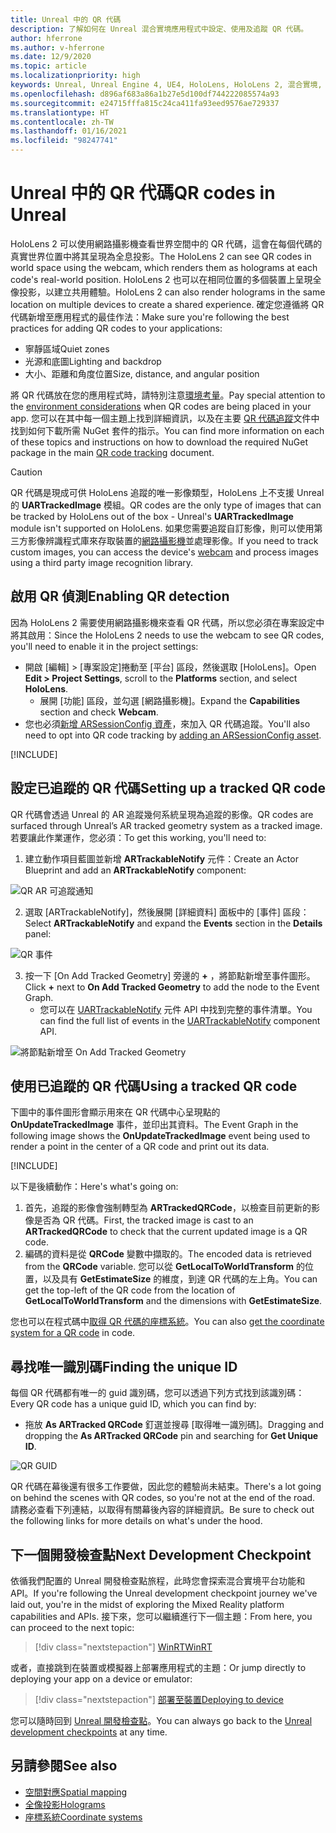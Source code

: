 ```yaml
---
title: Unreal 中的 QR 代碼
description: 了解如何在 Unreal 混合實境應用程式中設定、使用及追蹤 QR 代碼。
author: hferrone
ms.author: v-hferrone
ms.date: 12/9/2020
ms.topic: article
ms.localizationpriority: high
keywords: Unreal, Unreal Engine 4, UE4, HoloLens, HoloLens 2, 混合實境, 開發, 功能, 文件, 指南, 全像投影, qr 代碼, 混合實境頭戴式裝置, windows 混合實境頭戴式裝置, 虛擬實境頭戴式裝置
ms.openlocfilehash: d896af683a86a1b27e5d100df744222085574a93
ms.sourcegitcommit: e24715fffa815c24ca411fa93eed9576ae729337
ms.translationtype: HT
ms.contentlocale: zh-TW
ms.lasthandoff: 01/16/2021
ms.locfileid: "98247741"
---
```

# <a name="qr-codes-in-unreal"></a><span data-ttu-id="9ba8f-104">Unreal 中的 QR 代碼</span><span class="sxs-lookup"><span data-stu-id="9ba8f-104">QR codes in Unreal</span></span>

<span data-ttu-id="9ba8f-105">HoloLens 2 可以使用網路攝影機查看世界空間中的 QR 代碼，這會在每個代碼的真實世界位置中將其呈現為全息投影。</span><span class="sxs-lookup"><span data-stu-id="9ba8f-105">The HoloLens 2 can see QR codes in world space using the webcam, which renders them as holograms at each code's real-world position.</span></span> <span data-ttu-id="9ba8f-106">HoloLens 2 也可以在相同位置的多個裝置上呈現全像投影，以建立共用體驗。</span><span class="sxs-lookup"><span data-stu-id="9ba8f-106">HoloLens 2 can also render holograms in the same location on multiple devices to create a shared experience.</span></span> <span data-ttu-id="9ba8f-107">確定您遵循將 QR 代碼新增至應用程式的最佳作法：</span><span class="sxs-lookup"><span data-stu-id="9ba8f-107">Make sure you're following the best practices for adding QR codes to your applications:</span></span>

- <span data-ttu-id="9ba8f-108">寧靜區域</span><span class="sxs-lookup"><span data-stu-id="9ba8f-108">Quiet zones</span></span>
- <span data-ttu-id="9ba8f-109">光源和底圖</span><span class="sxs-lookup"><span data-stu-id="9ba8f-109">Lighting and backdrop</span></span>
- <span data-ttu-id="9ba8f-110">大小、距離和角度位置</span><span class="sxs-lookup"><span data-stu-id="9ba8f-110">Size, distance, and angular position</span></span>

<span data-ttu-id="9ba8f-111">將 QR 代碼放在您的應用程式時，請特別注意[環境考量](../../environment-considerations-for-hololens.md)。</span><span class="sxs-lookup"><span data-stu-id="9ba8f-111">Pay special attention to the [environment considerations](../../environment-considerations-for-hololens.md) when QR codes are being placed in your app.</span></span> <span data-ttu-id="9ba8f-112">您可以在其中每一個主題上找到詳細資訊，以及在主要 [QR 代碼追蹤](../platform-capabilities-and-apis/qr-code-tracking.md)文件中找到如何下載所需 NuGet 套件的指示。</span><span class="sxs-lookup"><span data-stu-id="9ba8f-112">You can find more information on each of these topics and instructions on how to download the required NuGet package in the main [QR code tracking](../platform-capabilities-and-apis/qr-code-tracking.md) document.</span></span>

> [!CAUTION]
> <span data-ttu-id="9ba8f-113">QR 代碼是現成可供 HoloLens 追蹤的唯一影像類型，HoloLens 上不支援 Unreal 的 **UARTrackedImage** 模組。</span><span class="sxs-lookup"><span data-stu-id="9ba8f-113">QR codes are the only type of images that can be tracked by HoloLens out of the box - Unreal's **UARTrackedImage** module isn't supported on HoloLens.</span></span> <span data-ttu-id="9ba8f-114">如果您需要追蹤自訂影像，則可以使用第三方影像辨識程式庫來存取裝置的[網路攝影機](unreal-hololens-camera.md)並處理影像。</span><span class="sxs-lookup"><span data-stu-id="9ba8f-114">If you need to track custom images, you can access the device's [webcam](unreal-hololens-camera.md) and process images using a third party image recognition library.</span></span> 

## <a name="enabling-qr-detection"></a><span data-ttu-id="9ba8f-115">啟用 QR 偵測</span><span class="sxs-lookup"><span data-stu-id="9ba8f-115">Enabling QR detection</span></span>

<span data-ttu-id="9ba8f-116">因為 HoloLens 2 需要使用網路攝影機來查看 QR 代碼，所以您必須在專案設定中將其啟用：</span><span class="sxs-lookup"><span data-stu-id="9ba8f-116">Since the HoloLens 2 needs to use the webcam to see QR codes, you'll need to enable it in the project settings:</span></span>
- <span data-ttu-id="9ba8f-117">開啟 [編輯] > [專案設定]捲動至 [平台] 區段，然後選取 [HoloLens]。</span><span class="sxs-lookup"><span data-stu-id="9ba8f-117">Open **Edit > Project Settings**, scroll to the **Platforms** section, and select **HoloLens**.</span></span>
    + <span data-ttu-id="9ba8f-118">展開 [功能] 區段，並勾選 [網路攝影機]。</span><span class="sxs-lookup"><span data-stu-id="9ba8f-118">Expand the **Capabilities** section and check **Webcam**.</span></span>  
- <span data-ttu-id="9ba8f-119">您也必須[新增 ARSessionConfig 資產](https://docs.microsoft.com/windows/mixed-reality/unreal-uxt-ch3#adding-the-session-asset)，來加入 QR 代碼追蹤。</span><span class="sxs-lookup"><span data-stu-id="9ba8f-119">You'll also need to opt into QR code tracking by [adding an ARSessionConfig asset](https://docs.microsoft.com/windows/mixed-reality/unreal-uxt-ch3#adding-the-session-asset).</span></span>

[!INCLUDE[](includes/tabs-qr-codes-1.md)]

## <a name="setting-up-a-tracked-qr-code"></a><span data-ttu-id="9ba8f-120">設定已追蹤的 QR 代碼</span><span class="sxs-lookup"><span data-stu-id="9ba8f-120">Setting up a tracked QR code</span></span>

<span data-ttu-id="9ba8f-121">QR 代碼會透過 Unreal 的 AR 追蹤幾何系統呈現為追蹤的影像。</span><span class="sxs-lookup"><span data-stu-id="9ba8f-121">QR codes are surfaced through Unreal’s AR tracked geometry system as a tracked image.</span></span> <span data-ttu-id="9ba8f-122">若要讓此作業運作，您必須：</span><span class="sxs-lookup"><span data-stu-id="9ba8f-122">To get this working, you'll need to:</span></span>
1. <span data-ttu-id="9ba8f-123">建立動作項目藍圖並新增 **ARTrackableNotify** 元件：</span><span class="sxs-lookup"><span data-stu-id="9ba8f-123">Create an Actor Blueprint and add an **ARTrackableNotify** component:</span></span>

![QR AR 可追蹤通知](images/unreal-spatialmapping-artrackablenotify.PNG)

2. <span data-ttu-id="9ba8f-125">選取 [ARTrackableNotify]，然後展開 [詳細資料] 面板中的 [事件] 區段：</span><span class="sxs-lookup"><span data-stu-id="9ba8f-125">Select **ARTrackableNotify** and expand the **Events** section in the **Details** panel:</span></span>

![QR 事件](images/unreal-spatialmapping-events.PNG)

3. <span data-ttu-id="9ba8f-127">按一下 [On Add Tracked Geometry] 旁邊的 **+** ，將節點新增至事件圖形。</span><span class="sxs-lookup"><span data-stu-id="9ba8f-127">Click **+** next to **On Add Tracked Geometry** to add the node to the Event Graph.</span></span>
    - <span data-ttu-id="9ba8f-128">您可以在 [UARTrackableNotify](https://docs.unrealengine.com/API/Runtime/AugmentedReality/UARTrackableNotifyComponent/index.html) 元件 API 中找到完整的事件清單。</span><span class="sxs-lookup"><span data-stu-id="9ba8f-128">You can find the full list of events in the [UARTrackableNotify](https://docs.unrealengine.com/API/Runtime/AugmentedReality/UARTrackableNotifyComponent/index.html) component API.</span></span>

![將節點新增至 On Add Tracked Geometry](images/unreal-qr-codes-tracked-geometry.png)

## <a name="using-a-tracked-qr-code"></a><span data-ttu-id="9ba8f-130">使用已追蹤的 QR 代碼</span><span class="sxs-lookup"><span data-stu-id="9ba8f-130">Using a tracked QR code</span></span>

<span data-ttu-id="9ba8f-131">下圖中的事件圖形會顯示用來在 QR 代碼中心呈現點的 **OnUpdateTrackedImage** 事件，並印出其資料。</span><span class="sxs-lookup"><span data-stu-id="9ba8f-131">The Event Graph in the following image shows the **OnUpdateTrackedImage** event being used to render a point in the center of a QR code and print out its data.</span></span>

[!INCLUDE[](includes/tabs-qr-codes-2.md)]

<span data-ttu-id="9ba8f-132">以下是後續動作：</span><span class="sxs-lookup"><span data-stu-id="9ba8f-132">Here's what's going on:</span></span>
1. <span data-ttu-id="9ba8f-133">首先，追蹤的影像會強制轉型為 **ARTrackedQRCode**，以檢查目前更新的影像是否為 QR 代碼。</span><span class="sxs-lookup"><span data-stu-id="9ba8f-133">First, the tracked image is cast to an **ARTrackedQRCode** to check that the current updated image is a QR code.</span></span>  
2. <span data-ttu-id="9ba8f-134">編碼的資料是從 **QRCode** 變數中擷取的。</span><span class="sxs-lookup"><span data-stu-id="9ba8f-134">The encoded data is retrieved from the **QRCode** variable.</span></span> <span data-ttu-id="9ba8f-135">您可以從 **GetLocalToWorldTransform** 的位置，以及具有 **GetEstimateSize** 的維度，到達 QR 代碼的左上角。</span><span class="sxs-lookup"><span data-stu-id="9ba8f-135">You can get the top-left of the QR code from the location of **GetLocalToWorldTransform** and the dimensions with **GetEstimateSize**.</span></span>

<span data-ttu-id="9ba8f-136">您也可以在程式碼中[取得 QR 代碼的座標系統](https://docs.microsoft.com/windows/mixed-reality/qr-code-tracking#getting-the-coordinate-system-for-a-qr-code)。</span><span class="sxs-lookup"><span data-stu-id="9ba8f-136">You can also [get the coordinate system for a QR code](https://docs.microsoft.com/windows/mixed-reality/qr-code-tracking#getting-the-coordinate-system-for-a-qr-code) in code.</span></span>

## <a name="finding-the-unique-id"></a><span data-ttu-id="9ba8f-137">尋找唯一識別碼</span><span class="sxs-lookup"><span data-stu-id="9ba8f-137">Finding the unique ID</span></span>

<span data-ttu-id="9ba8f-138">每個 QR 代碼都有唯一的 guid 識別碼，您可以透過下列方式找到該識別碼：</span><span class="sxs-lookup"><span data-stu-id="9ba8f-138">Every QR code has a unique guid ID, which you can find by:</span></span>
- <span data-ttu-id="9ba8f-139">拖放 **As ARTracked QRCode** 釘選並搜尋 [取得唯一識別碼]。</span><span class="sxs-lookup"><span data-stu-id="9ba8f-139">Dragging and dropping the **As ARTracked QRCode**  pin and searching for **Get Unique ID**.</span></span>

![QR GUID](images/unreal-qr-guid.PNG)

<span data-ttu-id="9ba8f-141">QR 代碼在幕後還有很多工作要做，因此您的體驗尚未結束。</span><span class="sxs-lookup"><span data-stu-id="9ba8f-141">There's a lot going on behind the scenes with QR codes, so you're not at the end of the road.</span></span> <span data-ttu-id="9ba8f-142">請務必查看下列連結，以取得有關幕後內容的詳細資訊。</span><span class="sxs-lookup"><span data-stu-id="9ba8f-142">Be sure to check out the following links for more details on what's under the hood.</span></span>

## <a name="next-development-checkpoint"></a><span data-ttu-id="9ba8f-143">下一個開發檢查點</span><span class="sxs-lookup"><span data-stu-id="9ba8f-143">Next Development Checkpoint</span></span>

<span data-ttu-id="9ba8f-144">依循我們配置的 Unreal 開發檢查點旅程，此時您會探索混合實境平台功能和 API。</span><span class="sxs-lookup"><span data-stu-id="9ba8f-144">If you're following the Unreal development checkpoint journey we've laid out, you're in the midst of exploring the Mixed Reality platform capabilities and APIs.</span></span> <span data-ttu-id="9ba8f-145">接下來，您可以繼續進行下一個主題：</span><span class="sxs-lookup"><span data-stu-id="9ba8f-145">From here, you can proceed to the next topic:</span></span>

> [!div class="nextstepaction"]
> [<span data-ttu-id="9ba8f-146">WinRT</span><span class="sxs-lookup"><span data-stu-id="9ba8f-146">WinRT</span></span>](unreal-winRT.md)

<span data-ttu-id="9ba8f-147">或者，直接跳到在裝置或模擬器上部署應用程式的主題：</span><span class="sxs-lookup"><span data-stu-id="9ba8f-147">Or jump directly to deploying your app on a device or emulator:</span></span>

> [!div class="nextstepaction"]
> [<span data-ttu-id="9ba8f-148">部署至裝置</span><span class="sxs-lookup"><span data-stu-id="9ba8f-148">Deploying to device</span></span>](unreal-deploying.md)

<span data-ttu-id="9ba8f-149">您可以隨時回到 [Unreal 開發檢查點](unreal-development-overview.md#3-advanced-features)。</span><span class="sxs-lookup"><span data-stu-id="9ba8f-149">You can always go back to the [Unreal development checkpoints](unreal-development-overview.md#3-advanced-features) at any time.</span></span>

## <a name="see-also"></a><span data-ttu-id="9ba8f-150">另請參閱</span><span class="sxs-lookup"><span data-stu-id="9ba8f-150">See also</span></span>
* [<span data-ttu-id="9ba8f-151">空間對應</span><span class="sxs-lookup"><span data-stu-id="9ba8f-151">Spatial mapping</span></span>](../../design/spatial-mapping.md)
* [<span data-ttu-id="9ba8f-152">全像投影</span><span class="sxs-lookup"><span data-stu-id="9ba8f-152">Holograms</span></span>](../../discover/hologram.md)
* [<span data-ttu-id="9ba8f-153">座標系統</span><span class="sxs-lookup"><span data-stu-id="9ba8f-153">Coordinate systems</span></span>](../../design/coordinate-systems.md)
